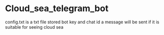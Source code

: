 # Cloud_sea_telegram_bot

config.txt is a txt file stored bot key and chat id
a message will be sent if it is suitable for seeing cloud sea
